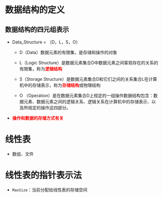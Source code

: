 # 数据结构的定义



## 数据结构的四元组表示

* Data_Structure = （D，L，S，O）

  * D（Data）数据元素的有限集，是存储和操作的对象
  * L（Logic Structure）是数据元素集合D中数据元素之间客观存在的关系的有限集，称为<font color='red'>**逻辑结构**</font>
  * S（Storage Structure）是数据元素集合D和它们之间的关系集合L在计算机中的存储表示，称为<font color='red'>**存储结构**</font>或物理结构

  * O （Operation）是在数据元素集合D上规定的一组操作数据结构包含：数据元素、数据元素之间的逻辑关系、逻辑关系在计算机中的存储表示、以及所规定的操作这四部分。

* <font color='red'>**操作和数据的存储方式有关**</font>



# 线性表

* 数组、文件 



# 线性表的指针表示法

* `MaxSize`：当前分配给线性表的存储空间



# 